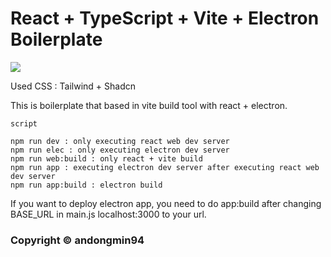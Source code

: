 # React + TypeScript + Vite + Electron Boilerplate

<img src="https://github.com/andongmin94/react-electron-boilerplate/assets/110483588/0f36682b-6ab3-40bf-b892-8351a6a5cd88">

Used CSS : Tailwind + Shadcn

This is boilerplate that based in vite build tool with react + electron.

```
script

npm run dev : only executing react web dev server
npm run elec : only executing electron dev server
npm run web:build : only react + vite build
npm run app : executing electron dev server after executing react web dev server
npm run app:build : electron build
```

If you want to deploy electron app, you need to do app:build after changing BASE_URL in main.js localhost:3000 to your url.

### Copyright © andongmin94
